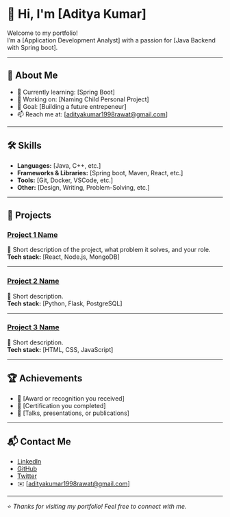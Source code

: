 # 👋 Hi, I'm [Aditya Kumar]

Welcome to my portfolio!  
I’m a [Application Development Analyst] with a passion for [Java Backend with Spring boot].  

---

## 🚀 About Me
- 🌱 Currently learning: [Spring Boot]
- 💼 Working on: [Naming Child Personal Project]
- 🎯 Goal: [Building a future entrepeneur]
- 📫 Reach me at: [adityakumar1998rawat@gmail.com]

---

## 🛠️ Skills
- **Languages:** [Java, C++, etc.]
- **Frameworks & Libraries:** [Spring boot, Maven, React, etc.]
- **Tools:** [Git, Docker, VSCode, etc.]
- **Other:** [Design, Writing, Problem-Solving, etc.]

---

## 📂 Projects

### [Project 1 Name](link-to-project)
📌 Short description of the project, what problem it solves, and your role.  
**Tech stack:** [React, Node.js, MongoDB]

---

### [Project 2 Name](link-to-project)
📌 Short description.  
**Tech stack:** [Python, Flask, PostgreSQL]

---

### [Project 3 Name](link-to-project)
📌 Short description.  
**Tech stack:** [HTML, CSS, JavaScript]

---

## 🏆 Achievements
- 🥇 [Award or recognition you received]
- 📜 [Certification you completed]
- 🎤 [Talks, presentations, or publications]

---

## 📬 Contact Me
- [LinkedIn](https://www.linkedin.com/in/Addiraw)  
- [GitHub](https://github.com/Addiraw)  
- [Twitter](https://twitter.com/Addiraw)  
- ✉️ [adityakumar1998rawat@gmail.com]  

---

⭐️ *Thanks for visiting my portfolio! Feel free to connect with me.*
